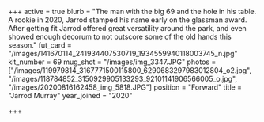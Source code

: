 +++
active = true
blurb = "The man with the big 69 and the hole in his table. A rookie in 2020, Jarrod stamped his name early on the glassman award. After getting fit Jarrod offered great versatility around the park, and even showed enough decorum to not outscore some of the old hands this season."
fut_card = "/images/141670114_241934407530719_1934559940118003745_n.jpg"
kit_number = 69
mug_shot = "/images/img_3347.JPG"
photos = ["/images/119979814_3167771500115800_6290683297983012804_o2.jpg", "/images/118784852_3150929905133293_92101141906566005_o.jpg", "/images/20200816162458_img_5818.JPG"]
position = "Forward"
title = "Jarrod Murray"
year_joined = "2020"

+++

